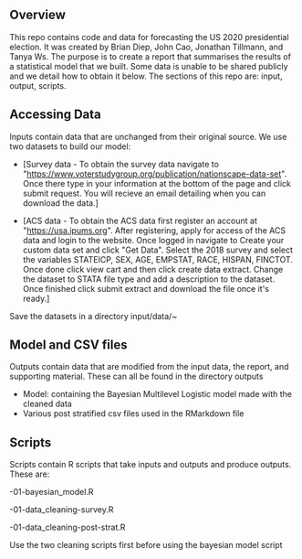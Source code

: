 ## Overview
This repo contains code and data for forecasting the US 2020 presidential election. It was created by Brian Diep, John Cao, Jonathan Tillmann, and Tanya Ws. The purpose is to create a report that summarises the results of a statistical model that we built. Some data is unable to be shared publicly and we detail how to obtain it below. The sections of this repo are: input, output, scripts.

## Accessing Data
Inputs contain data that are unchanged from their original source. We use two datasets to build our model:

- [Survey data - To obtain the survey data navigate to "https://www.voterstudygroup.org/publication/nationscape-data-set". Once there type in your information at the bottom of the page and click submit request. You will recieve an email detailing when you can download the data.]

- [ACS data - To obtain the ACS data first register an account at "https://usa.ipums.org". After registering, apply for access of the ACS data and login to the website. Once logged in navigate to Create your custom data set and click "Get Data". Select the 2018 survey and select the variables STATEICP, SEX, AGE, EMPSTAT, RACE, HISPAN, FINCTOT. Once done click view cart and then click create data extract. Change the dataset to STATA file type and add a description to the dataset. Once finished click submit extract and download the file once it's ready.]

Save the datasets in a directory input/data/~

## Model and CSV files
Outputs contain data that are modified from the input data, the report, and supporting material.
These can all be found in the directory outputs
- Model: containing the Bayesian Multilevel Logistic model made with the cleaned data
- Various post stratified csv files used in the RMarkdown file

## Scripts
Scripts contain R scripts that take inputs and outputs and produce outputs. These are: 

-01-bayesian_model.R

-01-data_cleaning-survey.R

-01-data_cleaning-post-strat.R

Use the two cleaning scripts first before using the bayesian model script
